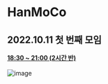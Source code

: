 # HanMoCo
## 2022.10.11 첫 번째 모임<br>
<b>[18:30 ~ 21:00 (2시간 반)](https://github.com/lbd0/HanCoMo/tree/main/2022.10.11)</b> <br></br>
![image](https://user-images.githubusercontent.com/80818640/195057453-7a738f80-55b8-45bd-afac-a9bad2ca4780.png)
